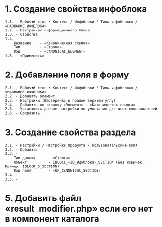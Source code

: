 # 1. Создание свойства инфоблока 
    1.1. - Рабочий стол / Контент / Инфоблоки / Типы инфоблоков / «НАЗВАНИЕ ИФОБЛОКА»
    1.2. - Настройках информационного блока.
    1.3. - Свойства
    1.4. - 
        Название    - «Каноническая ссылка»
        Тип         - «Строка»
        Код         - «CANONICAL_ELEMENT»
    1.5. - «Применить»

# 2. Добавление поля в форму
    2.1. - Рабочий стол / Контент / Инфоблоки / Типы инфоблоков / «НАЗВАНИЕ ИФОБЛОКА»
    2.2. - Добавить элемент
    2.3. - Настройки (Шестеренка в правом верхнем углу)
    2.4. - Добавить во вкладку «Элемент» - «Каноническая ссылка»
    2.5. - Установить данные настройки по умолчанию для всех пользователей
    2.6. - Сохранить

# 3. Создание свойства раздела
    3.1. - Настройки / Настройки продукта / Пользовательские поля
    3.2. - Добавить 
    3.3. -
        Тип данных      - «Строка»
        Объект          - IBLOCK_«ID_Ифоблока»_SECTION (Без кавычек. Пример: IBLOCK_5_SECTION)
        Код поля        - «UF_CANONICAL_SECTION»
    3.4. -
    3.5. -

 # 5. Добавить файл «result_modifier.php» если его нет в компонент каталога 